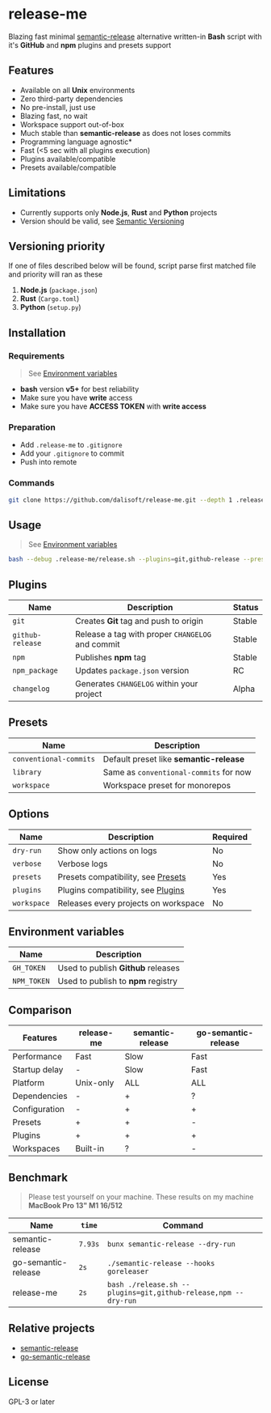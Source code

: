 # release-me

Blazing fast minimal [semantic-release](https://github.com/semantic-release/semantic-release) alternative written-in **Bash** script with it's **GitHub** and **npm** plugins and presets support

## Features

- Available on all **Unix** environments
- Zero third-party dependencies
- No pre-install, just use
- Blazing fast, no wait
- Workspace support out-of-box
- Much stable than **semantic-release** as does not loses commits
- Programming language agnostic\*
- Fast (<5 sec with all plugins execution)
- Plugins available/compatible
- Presets available/compatible

## Limitations

- Currently supports only **Node.js**, **Rust** and **Python** projects
- Version should be valid, see [Semantic Versioning](https://semver.org)

## Versioning priority

If one of files described below will be found, script parse first matched file and priority will ran as these

1. **Node.js** (`package.json`)
2. **Rust** (`Cargo.toml`)
3. **Python** (`setup.py`)

## Installation

### Requirements

> See [Environment variables](#environment-variables)

- **bash** version **v5+** for best reliability
- Make sure you have **write** access
- Make sure you have **ACCESS TOKEN** with **write access**

### Preparation

- Add `.release-me` to `.gitignore`
- Add your `.gitignore` to commit
- Push into remote

### Commands

```bash
git clone https://github.com/dalisoft/release-me.git --depth 1 .release-me
```

## Usage

> See [Environment variables](#environment-variables)

```sh
bash --debug .release-me/release.sh --plugins=git,github-release --preset=conventional-commits
```

## Plugins

| Name             | Description                                      | Status |
| ---------------- | ------------------------------------------------ | ------ |
| `git`            | Creates **Git** tag and push to origin           | Stable |
| `github-release` | Release a tag with proper `CHANGELOG` and commit | Stable |
| `npm`            | Publishes **npm** tag                            | Stable |
| `npm_package`    | Updates `package.json` version                   | RC     |
| `changelog`      | Generates `CHANGELOG` within your project        | Alpha  |

## Presets

| Name                   | Description                              |
| ---------------------- | ---------------------------------------- |
| `conventional-commits` | Default preset like **semantic-release** |
| `library`              | Same as `conventional-commits` for now   |
| `workspace`            | Workspace preset for monorepos           |

## Options

| Name        | Description                                    | Required |
| ----------- | ---------------------------------------------- | -------- |
| `dry-run`   | Show only actions on logs                      | No       |
| `verbose`   | Verbose logs                                   | No       |
| `presets`   | Presets compatibility, see [Presets](#presets) | Yes      |
| `plugins`   | Plugins compatibility, see [Plugins](#plugins) | Yes      |
| `workspace` | Releases every projects on workspace           | No       |

## Environment variables

| Name        | Description                         |
| ----------- | ----------------------------------- |
| `GH_TOKEN`  | Used to publish **Github** releases |
| `NPM_TOKEN` | Used to publish to **npm** registry |

## Comparison

| Features      | release-me | semantic-release | go-semantic-release |
| ------------- | ---------- | ---------------- | ------------------- |
| Performance   | Fast       | Slow             | Fast                |
| Startup delay | -          | Slow             | Fast                |
| Platform      | Unix-only  | ALL              | ALL                 |
| Dependencies  | -          | +                | ?                   |
| Configuration | -          | +                | +                   |
| Presets       | +          | +                | -                   |
| Plugins       | +          | +                | +                   |
| Workspaces    | Built-in   | ?                | -                   |

## Benchmark

> Please test yourself on your machine. These results on my machine **MacBook Pro 13" M1 16/512**

| Name                | `time`  | Command                                                        |
| ------------------- | ------- | -------------------------------------------------------------- |
| semantic-release    | `7.93s` | `bunx semantic-release --dry-run`                              |
| go-semantic-release | `2s`    | `./semantic-release --hooks goreleaser`                        |
| release-me          | `2s`    | `bash ./release.sh --plugins=git,github-release,npm --dry-run` |

## Relative projects

- [semantic-release](https://semantic-release.gitbook.io)
- [go-semantic-release](https://github.com/go-semantic-release/semantic-release)

## License

GPL-3 or later
